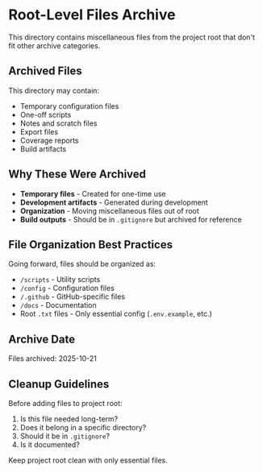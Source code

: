 # Root-Level Files Archive

This directory contains miscellaneous files from the project root that don't fit other archive categories.

## Archived Files

This directory may contain:
- Temporary configuration files
- One-off scripts
- Notes and scratch files
- Export files
- Coverage reports
- Build artifacts

## Why These Were Archived

- **Temporary files** - Created for one-time use
- **Development artifacts** - Generated during development
- **Organization** - Moving miscellaneous files out of root
- **Build outputs** - Should be in `.gitignore` but archived for reference

## File Organization Best Practices

Going forward, files should be organized as:
- `/scripts` - Utility scripts
- `/config` - Configuration files
- `/.github` - GitHub-specific files
- `/docs` - Documentation
- Root `.txt` files - Only essential config (`.env.example`, etc.)

## Archive Date

Files archived: 2025-10-21

## Cleanup Guidelines

Before adding files to project root:
1. Is this file needed long-term?
2. Does it belong in a specific directory?
3. Should it be in `.gitignore`?
4. Is it documented?

Keep project root clean with only essential files.
